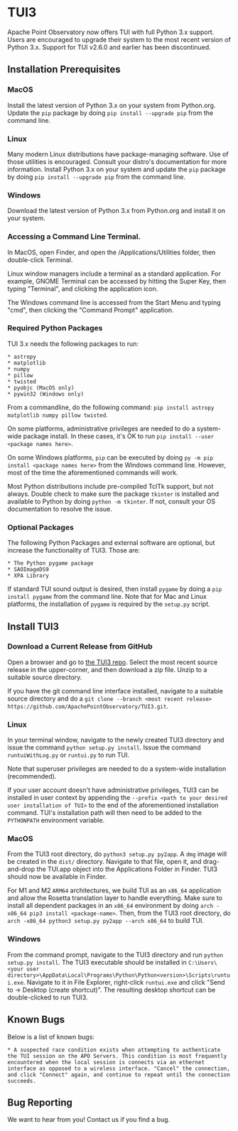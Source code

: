 # TUI3

Apache Point Observatory now offers TUI with full Python 3.x support. Users are encouraged to upgrade their system to the most recent version of Python 3.x. Support for TUI v2.6.0 and earlier has been discontinued.


## Installation Prerequisites

### MacOS

Install the latest version of Python 3.x on your system from Python.org. Update the ```pip``` package by doing ```pip install --upgrade pip``` from the command line.


### Linux

Many modern Linux distributions have package-managing software. Use of those utilities is encouraged. Consult your distro's documentation for more information. Install Python 3.x on your system and update the ```pip``` package by doing ```pip install --upgrade pip``` from the command line.


### Windows

Download the latest version of Python 3.x from Python.org and install it on your system.


### Accessing a Command Line Terminal.

In MacOS, open Finder, and open the /Applications/Utilities folder, then double-click Terminal.

Linux window managers include a terminal as a standard application. For example, GNOME Terminal can be accessed by hitting the Super Key, then typing "Terminal", and clicking the application icon.

The Windows command line is accessed from the Start Menu and typing "cmd", then clicking the "Command Prompt" application.


### Required Python Packages

TUI 3.x needs the following packages to run:

	* astropy
	* matplotlib
	* numpy
	* pillow
	* twisted
	* pyobjc (MacOS only)
	* pywin32 (Windows only)

From a commandline, do the following command: ```pip install astropy matplotlib numpy pillow twisted```.

On some platforms, administrative privileges are needed to do a system-wide package install. In these cases, it's OK to run ```pip install --user <package names here>```.

On some Windows platforms, ```pip``` can be executed by doing ```py -m pip install <package names here>``` from the Windows command line. However, most of the time the aforementioned commands will work.

Most Python distributions include pre-compiled TclTk support, but not always. Double check to make sure the package ```tkinter``` is installed and available to Python by doing ```python -m tkinter```. If not, consult your OS documentation to resolve the issue.


### Optional Packages

The following Python Packages and external software are optional, but increase the functionality of TUI3. Those are:

	* The Python pygame package
	* SAOImageDS9
	* XPA Library

If standard TUI sound output is desired, then install ```pygame``` by doing a ```pip install pygame``` from the command line. Note that for Mac and Linux platforms, the installation of ```pygame``` is required by the ```setup.py``` script.


## Install TUI3

### Download a Current Release from GitHub

Open a browser and go to [the TUI3 repo](https://github.com/ApachePointObservatory/TUI3). Select the most recent source release in the upper-corner, and then download a zip file. Unzip to a suitable source directory.

If you have the git command line interface installed, navigate to a suitable source directory and do a ```git clone --branch <most recent release> https://github.com/ApachePointObservatory/TUI3.git```.


### Linux

In your terminal window, navigate to the newly created TUI3 directory and issue the command ```python setup.py install```. Issue the command ```runtuiWithLog.py``` or ```runtui.py``` to run TUI.

Note that superuser privileges are needed to do a system-wide installation (recommended).

If your user account doesn't have administrative privileges, TUI3 can be installed in user context by appending the ```--prefix <path to your desired user installation of TUI>``` to the end of the aforementioned installation command. TUI's installation path will then need to be added to the ```PYTHONPATH``` environment variable.


### MacOS

From the TUI3 root directory, do ```python3 setup.py py2app```. A ```dmg``` image will be created in the ```dist/``` directory. Navigate to that file, open it, and drag-and-drop the TUI.app object into the Applications Folder in Finder. TUI3 should now be available in Finder.

For M1 and M2 ```ARM64``` architectures, we build TUI as an ```x86_64``` application and allow the Rosetta translation layer to handle everything. Make sure to install all dependent packages in an ```x86_64``` environment by doing ```arch -x86_64 pip3 install <package-name>```. Then, from the TUI3 root directory, do ```arch -x86_64 python3 setup.py py2app --arch x86_64``` to build TUI.


### Windows

From the command prompt, navigate to the TUI3 directory and run ```python setup.py install```. The TUI3 executable should be installed in ```C:\Users\<your user directory>\AppData\Local\Programs\Python\Python<version>\Scripts\runtui.exe```. Navigate to it in File Explorer, right-click ```runtui.exe``` and click "Send to -> Desktop (create shortcut)". The resulting desktop shortcut can be double-clicked to run TUI3.


## Known Bugs

Below is a list of known bugs:

	* A suspected race condition exists when attempting to authenticate the TUI session on the APO Servers. This condition is most frequently encountered when the local session is connects via an ethernet interface as opposed to a wireless interface. "Cancel" the connection, and click "Connect" again, and continue to repeat until the connection succeeds.


## Bug Reporting

We want to hear from you! Contact us if you find a bug.
